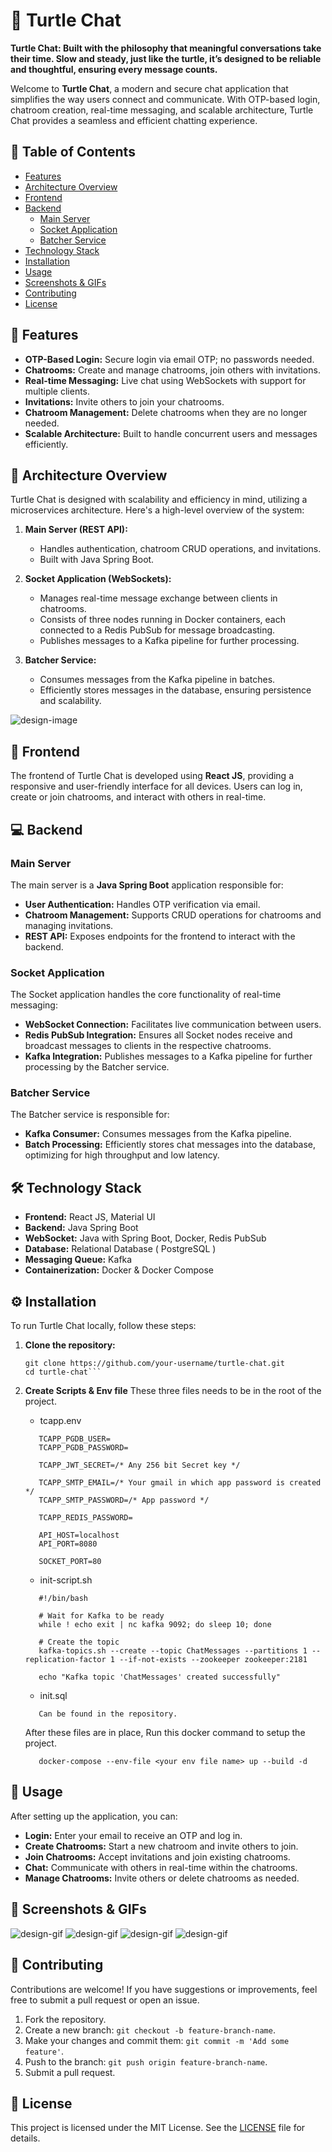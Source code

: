 # 🐢 Turtle Chat

**Turtle Chat: Built with the philosophy that meaningful conversations take their time. Slow and steady, just like the turtle, it’s designed to be reliable and thoughtful, ensuring every message counts.**

Welcome to **Turtle Chat**, a modern and secure chat application that simplifies the way users connect and communicate. With OTP-based login, chatroom creation, real-time messaging, and scalable architecture, Turtle Chat provides a seamless and efficient chatting experience.

## 📝 Table of Contents

- [Features](#-features)
- [Architecture Overview](#-architecture-overview)
- [Frontend](#-frontend)
- [Backend](#-backend)
  - [Main Server](#main-server)
  - [Socket Application](#socket-application)
  - [Batcher Service](#batcher-service)
- [Technology Stack](#-technology-stack)
- [Installation](#-installation)
- [Usage](#-usage)
- [Screenshots & GIFs](#-screenshots--gifs)
- [Contributing](#-contributing)
- [License](#-license)

## 🌟 Features

- **OTP-Based Login:** Secure login via email OTP; no passwords needed.
- **Chatrooms:** Create and manage chatrooms, join others with invitations.
- **Real-time Messaging:** Live chat using WebSockets with support for multiple clients.
- **Invitations:** Invite others to join your chatrooms.
- **Chatroom Management:** Delete chatrooms when they are no longer needed.
- **Scalable Architecture:** Built to handle concurrent users and messages efficiently.

## 🤖 Architecture Overview

Turtle Chat is designed with scalability and efficiency in mind, utilizing a microservices architecture. Here's a high-level overview of the system:

1. **Main Server (REST API):**

   - Handles authentication, chatroom CRUD operations, and invitations.
   - Built with Java Spring Boot.

2. **Socket Application (WebSockets):**

   - Manages real-time message exchange between clients in chatrooms.
   - Consists of three nodes running in Docker containers, each connected to a Redis PubSub for message broadcasting.
   - Publishes messages to a Kafka pipeline for further processing.

3. **Batcher Service:**
   - Consumes messages from the Kafka pipeline in batches.
   - Efficiently stores messages in the database, ensuring persistence and scalability.

![design-image](./images/Design.jpeg)

## 🎨 Frontend

The frontend of Turtle Chat is developed using **React JS**, providing a responsive and user-friendly interface for all devices. Users can log in, create or join chatrooms, and interact with others in real-time.

## 💻 Backend

### Main Server

The main server is a **Java Spring Boot** application responsible for:

- **User Authentication:** Handles OTP verification via email.
- **Chatroom Management:** Supports CRUD operations for chatrooms and managing invitations.
- **REST API:** Exposes endpoints for the frontend to interact with the backend.

### Socket Application

The Socket application handles the core functionality of real-time messaging:

- **WebSocket Connection:** Facilitates live communication between users.
- **Redis PubSub Integration:** Ensures all Socket nodes receive and broadcast messages to clients in the respective chatrooms.
- **Kafka Integration:** Publishes messages to a Kafka pipeline for further processing by the Batcher service.

### Batcher Service

The Batcher service is responsible for:

- **Kafka Consumer:** Consumes messages from the Kafka pipeline.
- **Batch Processing:** Efficiently stores chat messages into the database, optimizing for high throughput and low latency.

## 🛠 Technology Stack

- **Frontend:** React JS, Material UI
- **Backend:** Java Spring Boot
- **WebSocket:** Java with Spring Boot, Docker, Redis PubSub
- **Database:** Relational Database ( PostgreSQL )
- **Messaging Queue:** Kafka
- **Containerization:** Docker & Docker Compose

## ⚙️ Installation

To run Turtle Chat locally, follow these steps:

1. **Clone the repository:**
   ````
   git clone https://github.com/your-username/turtle-chat.git
   cd turtle-chat```
   ````
2. **Create Scripts & Env file**
   These three files needs to be in the root of the project.

   - tcapp.env

   ```
      TCAPP_PGDB_USER=
      TCAPP_PGDB_PASSWORD=

      TCAPP_JWT_SECRET=/* Any 256 bit Secret key */

      TCAPP_SMTP_EMAIL=/* Your gmail in which app password is created */
      TCAPP_SMTP_PASSWORD=/* App password */

      TCAPP_REDIS_PASSWORD=

      API_HOST=localhost
      API_PORT=8080

      SOCKET_PORT=80
   ```

   - init-script.sh

   ```
      #!/bin/bash

      # Wait for Kafka to be ready
      while ! echo exit | nc kafka 9092; do sleep 10; done

      # Create the topic
      kafka-topics.sh --create --topic ChatMessages --partitions 1 --replication-factor 1 --if-not-exists --zookeeper zookeeper:2181

      echo "Kafka topic 'ChatMessages' created successfully"
   ```

   - init.sql

   ```
      Can be found in the repository.
   ```

   After these files are in place, Run this docker command to setup the project.

   ```
      docker-compose --env-file <your env file name> up --build -d
   ```

## 🚀 Usage

After setting up the application, you can:

- **Login:** Enter your email to receive an OTP and log in.
- **Create Chatrooms:** Start a new chatroom and invite others to join.
- **Join Chatrooms:** Accept invitations and join existing chatrooms.
- **Chat:** Communicate with others in real-time within the chatrooms.
- **Manage Chatrooms:** Invite others or delete chatrooms as needed.

## 📸 Screenshots & GIFs

![design-gif](./images/webpage1.png)
![design-gif](./images/webpage2.png)
![design-gif](./images/webpage3.png)
![design-gif](./images/Demo.gif)

## 🤝 Contributing

Contributions are welcome! If you have suggestions or improvements, feel free to submit a pull request or open an issue.

1. Fork the repository.
2. Create a new branch: `git checkout -b feature-branch-name`.
3. Make your changes and commit them: `git commit -m 'Add some feature'`.
4. Push to the branch: `git push origin feature-branch-name`.
5. Submit a pull request.

## 📝 License

This project is licensed under the MIT License. See the [LICENSE](LICENSE) file for details.
